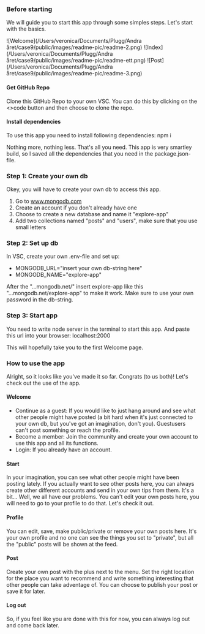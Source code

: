 ### Before starting 
We will guide you to start this app through some simples steps. Let's start with the basics. 

![Welcome](/Users/veronica/Documents/Plugg/Andra året/case9/public/images/readme-pic/readme-2.png)
![Index](/Users/veronica/Documents/Plugg/Andra året/case9/public/images/readme-pic/readme-ett.png)
![Post](/Users/veronica/Documents/Plugg/Andra året/case9/public/images/readme-pic/readme-3.png)

#### Get GitHub Repo
Clone this GitHub Repo to your own VSC. You can do this by clicking on the <>code button and then choose to clone the repo.

#### Install dependencies
To use this app you need to install following dependencies: 
npm i 

Nothing more, nothing less. That's all you need. This app is very smartley build, so I saved all the dependencies that you need in the package.json-file.

### Step 1: Create your own db
Okey, you will have to create your own db to access this app. 

1. Go to www.mongodb.com
2. Create an account if you don't already have one
3. Choose to create a new database and name it "explore-app"
4. Add two collections named "posts" and "users", make sure that you use small letters

### Step 2: Set up db
In VSC, create your own .env-file and set up:
* MONGODB_URL="insert your own db-string here"
* MONGODB_NAME="explore-app"

After the "...mongodb.net/" insert explore-app like this "...mongodb.net/explore-app" to make it work.
Make sure to use your own password in the db-string.

### Step 3: Start app
You need to write node server in the terminal to start this app. 
And paste this url into your browser: localhost:2000 

This will hopefully take you to the first Welcome page.

### How to use the app
Alright, so it looks like you've made it so far. Congrats (to us both)! Let's check out the use of the app.

#### Welcome
* Continue as a guest: If you would like to just hang around and see what other people might have posted (a bit hard when it's just connected to your own db, but you've got an imagination, don't you). Guestusers can't post something or reach the profile.
* Become a member: Join the community and create your own account to use this app and all its functions.
* Login: If you already have an account.

#### Start
In your imagination, you can see what other people might have been posting lately. If you actually want to see other posts here, you can always create other different accounts and send in your own tips from them. It's a bit... Well, we all have our problems. You can't edit your own posts here, you will need to go to your profile to do that. Let's check it out.

#### Profile
You can edit, save, make public/private or remove your own posts here. It's your own profile and no one can see the things you set to "private", but all the "public" posts will be shown at the feed. 

#### Post 
Create your own post with the plus next to the menu. Set the right location for the place you want to recommend and write something interesting that other people can take adventage of. You can choose to publish your post or save it for later. 

#### Log out
So, if you feel like you are done with this for now, you can always log out and come back later. 



